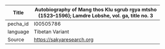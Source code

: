 |Title | Autobiography of Mang thos Klu sgrub rgya mtsho (1523–1596); Lamdre Lobshe, vol. ga, title no. 3 
| --- | --- 
|pecha_id | I00505786
|language | Tibetan Variant
|Source | https://sakyaresearch.org
